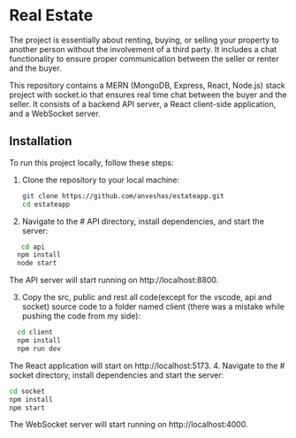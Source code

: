 # Real Estate

The project is essentially about renting, buying, or selling your property to another person without the involvement of a third party. It includes a chat functionality to ensure proper communication between the seller or renter and the buyer.

This repository contains a MERN (MongoDB, Express, React, Node.js) stack project with socket.io that ensures real time chat between the buyer and the seller. It consists of a backend API server, a React client-side application, and a WebSocket server.

## Installation

To run this project locally, follow these steps:

1. Clone the repository to your local machine:
   ```bash
   git clone https://github.com/anveshas/estateapp.git
   cd estateapp
   ```
2. Navigate to the # API directory, install dependencies, and start the server:
```bash
   cd api
  npm install
  node start
```
The API server will start running on http://localhost:8800.

3. Copy the src, public and rest all code(except for the vscode, api and socket) source code to a folder named client (there was a mistake while pushing the code from my side):

```bash
  cd client
  npm install
  npm run dev
```
The React application will start on http://localhost:5173.
4. Navigate to the # socket directory, install dependencies and start the server:
  ```bash
  cd socket
  npm install
  npm start
```
The WebSocket server will start running on http://localhost:4000.
